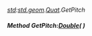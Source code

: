 _[std](../../modules/std/std-module.md):[std.geom](../../modules/std/std-geom.md).[Quat<T>](../../modules/std/std-geom-quat.md).GetPitch_
##### Method GetPitch:[Double](../../modules/wonkey/wonkey-types-double.md)(  )
